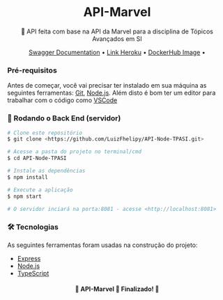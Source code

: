 <h1 align="center">
    <a>API-Marvel</a>
</h1>
<p align="center">🚀 API feita com base na API da Marvel para a disciplina de Tópicos Avançados em SI</p>

<p align="center">
 <a href="https://app.swaggerhub.com/apis/BlazeF35/API_marvel/1.0.0">Swagger Documentation</a> •
 <a href="https://api-marvel-trabalho.herokuapp.com/">Link Heroku</a> • 
 <a href="https://hub.docker.com/repository/docker/luizfhelipy/api_marvel_verse">DockerHub Image</a> • 
</p>

### Pré-requisitos

Antes de começar, você vai precisar ter instalado em sua máquina as seguintes ferramentas:
[Git](https://git-scm.com), [Node.js](https://nodejs.org/en/). 
Além disto é bom ter um editor para trabalhar com o código como [VSCode](https://code.visualstudio.com/)

### 🎲 Rodando o Back End (servidor)

```bash
# Clone este repositório
$ git clone <https://github.com/LuizFhelipy/API-Node-TPASI.git>

# Acesse a pasta do projeto no terminal/cmd
$ cd API-Node-TPASI

# Instale as dependências
$ npm install

# Execute a aplicação
$ npm start

# O servidor inciará na porta:8081 - acesse <http://localhost:8081>
```

### 🛠 Tecnologias

As seguintes ferramentas foram usadas na construção do projeto:

- [Express](https://expressjs.com/pt-br/)
- [Node.js](https://nodejs.org/en/)
- [TypeScript](https://www.typescriptlang.org/)

<h4 align="center"> 
	🚧  API-Marvel 🚀 Finalizado!  🚧
</h4>